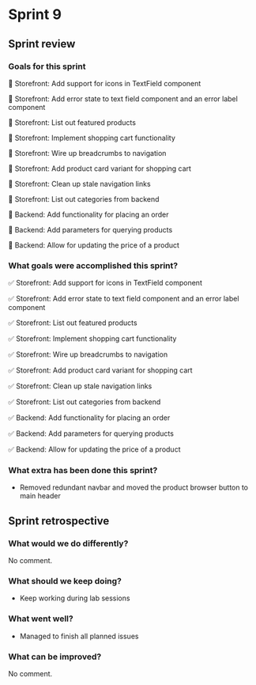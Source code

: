 # Sprint 9

## Sprint review

### Goals for this sprint
🎯 Storefront: Add support for icons in TextField component

🎯 Storefront: Add error state to text field component and an error label component

🎯 Storefront: List out featured products

🎯 Storefront: Implement shopping cart functionality

🎯 Storefront: Wire up breadcrumbs to navigation

🎯 Storefront: Add product card variant for shopping cart

🎯 Storefront: Clean up stale navigation links

🎯 Storefront: List out categories from backend

🎯 Backend: Add functionality for placing an order

🎯 Backend: Add parameters for querying products

🎯 Backend: Allow for updating the price of a product

### What goals were accomplished this sprint?
✅ Storefront: Add support for icons in TextField component

✅ Storefront: Add error state to text field component and an error label component

✅ Storefront: List out featured products

✅ Storefront: Implement shopping cart functionality

✅ Storefront: Wire up breadcrumbs to navigation

✅ Storefront: Add product card variant for shopping cart

✅ Storefront: Clean up stale navigation links

✅ Storefront: List out categories from backend

✅ Backend: Add functionality for placing an order

✅ Backend: Add parameters for querying products

✅ Backend: Allow for updating the price of a product


### What extra has been done this sprint?
- Removed redundant navbar and moved the product browser button to main header

## Sprint retrospective

### What would we do differently?
No comment.

### What should we keep doing?
- Keep working during lab sessions

### What went well?
- Managed to finish all planned issues

### What can be improved?
No comment.
